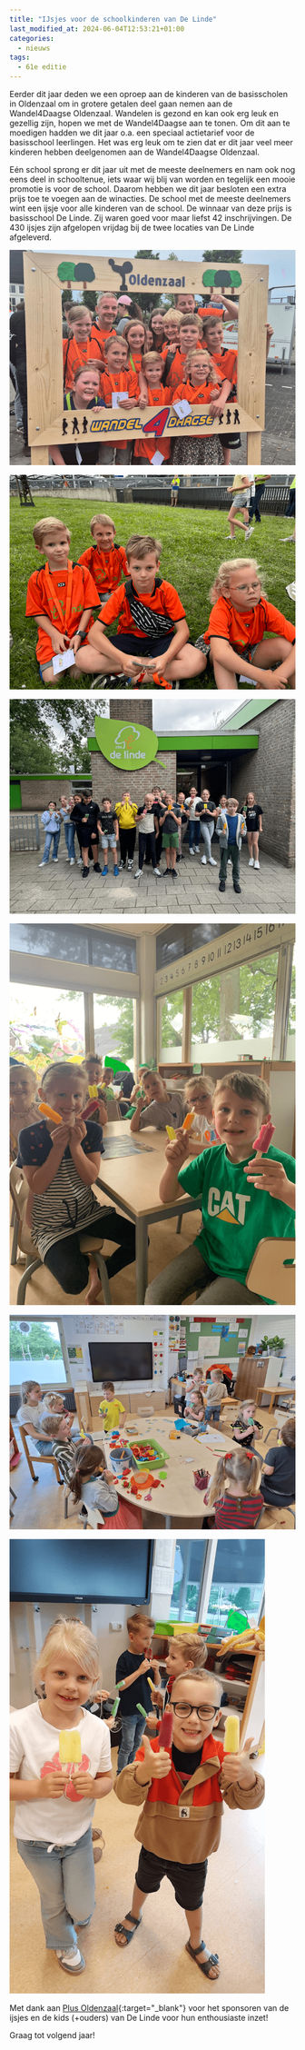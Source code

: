 ```yaml
---
title: "IJsjes voor de schoolkinderen van De Linde"
last_modified_at: 2024-06-04T12:53:21+01:00
categories:
  - nieuws
tags:
  - 61e editie
---
```


Eerder dit jaar deden we een oproep aan de kinderen van de basisscholen in Oldenzaal om in grotere getalen deel gaan nemen aan de Wandel4Daagse Oldenzaal. Wandelen is gezond en kan ook erg leuk en gezellig zijn, hopen we met de Wandel4Daagse aan te tonen. Om dit aan te moedigen hadden we dit jaar o.a. een speciaal actietarief voor de basisschool leerlingen. Het was erg leuk om te zien dat er dit jaar veel meer kinderen hebben deelgenomen aan de Wandel4Daagse Oldenzaal.  

Eén school sprong er dit jaar uit met de meeste deelnemers en nam ook nog eens deel in schooltenue, iets waar wij blij van worden en tegelijk een mooie promotie is voor de school. Daarom hebben we dit jaar besloten een extra prijs toe te voegen aan de winacties. De school met de meeste deelnemers wint een ijsje voor alle kinderen van de school. De winnaar van deze prijs is basisschool De Linde. Zij waren goed voor maar liefst 42 inschrijvingen. De 430 ijsjes zijn afgelopen vrijdag bij de twee locaties van De Linde afgeleverd. 

![Kids van basisschool De Linde](/assets/images/news/2024/delinde1.png)  

![Kids van basisschool De Linde](/assets/images/news/2024/delinde2.png)  

![Kids van basisschool De Linde](/assets/images/news/2024/delinde3.png)  

![Kids van basisschool De Linde](/assets/images/news/2024/delinde4.png)  

![Kids van basisschool De Linde](/assets/images/news/2024/delinde5.png)  

![Kids van basisschool De Linde](/assets/images/news/2024/delinde6.png)  

Met dank aan [Plus Oldenzaal](https://www.plus.nl/supermarkten/oldenzaal_plus-oldenzaal_823){:target="_blank"} voor het sponsoren van de ijsjes en de kids (+ouders) van De Linde voor hun enthousiaste inzet!  

Graag tot volgend jaar!  